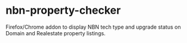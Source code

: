 # nbn-property-checker
Firefox/Chrome addon to display NBN tech type and upgrade status on Domain and Realestate property listings.
